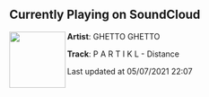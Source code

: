 ## Currently Playing on SoundCloud

[<img align="left" width="100" src="https://i1.sndcdn.com/artworks-oRYWRHFzvnElNKHW-J6XRpA-t500x500.jpg">](https://soundcloud.com/ghettoghettorecords/p-a-r-t-i-k-l-distance?in=ghettoghettorecords/sets/ghetto-ghetto-x-sub-49)

**Artist**: GHETTO GHETTO 

**Track**: P A R T I K L - Distance

Last updated at 05/07/2021 22:07
